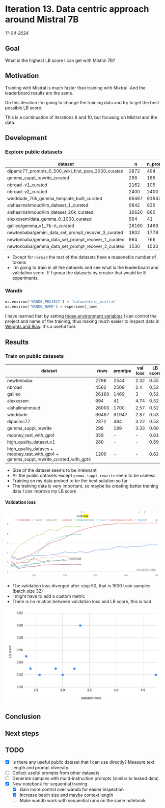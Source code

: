# Iteration 13. Data centric approach around Mistral 7B

_11-04-2024_

## Goal

What is the highest LB score I can get with Mistral 7B?

## Motivation

Training with Mistral is much faster than training with Mixtral. And the leaderboard results are the same.

On this iteration I'm going to change the training data and try to get the best possible LB score.

This is a continuation of iterations 8 and 10, but focusing on Mistral and the data.

## Development

### Explore public datasets

| dataset                                             | n     | n_prompts | ratio | median_tokens |
|-----------------------------------------------------|-------|-----------|-------|---------------|
| dipamc77_prompts_0_500_wiki_first_para_3000_curated | 2872  | 494       | 0.17  | 215           |
| gemma_suppl_rewrite_curated                         | 298   | 189       | 0.63  | 171           |
| nbroad-v1_curated                                   | 2162  | 109       | 0.05  | 1120          |
| nbroad-v2_curated                                   | 2400  | 2400      | 1.00  | 1135          |
| winddude_70k_gemma_template_built_curated           | 69487 | 61947     | 0.89  | 666           |
| aishaalmahmoud/llm_dataset_1_curated                | 9842  | 839       | 0.09  | 197           |
| aishaalmahmoud/llm_dataset_20k_curated              | 16620 | 860       | 0.05  | 198           |
| alexxxsem/data_gemma_0_1000_curated                 | 994   | 41        | 0.04  | 174           |
| galileo/gemma_v1_7b-it_curated                      | 26160 | 1469      | 0.06  | 427           |
| newtonbaba/gemini_data_set_prompt_recover_3_curated | 1802  | 1778      | 0.99  | 198           |
| newtonbaba/gemma_data_set_prompt_recover_1_curated  | 994   | 766       | 0.77  | 418           |
| newtonbaba/gemma_data_set_prompt_recover_2_curated  | 1530  | 1530      | 1.00  | 604           |

- Except for `nbroad` the rest of the datasets have a reasonable number of tokens
- I'm going to train in all the datasets and see what is the leaderboard and validation score. If I group
  the datasets by creator that would be 8 experiments.

### Wandb

```python
os.environ['WANDB_PROJECT'] = 'datacentric_mistral'
os.environ['WANDB_NAME'] = experiment_name
```

I have learned that by setting [those environment variables](https://docs.wandb.ai/guides/track/environment-variables) I can control the project and name of the
training, thus making much easier to inspect data in [Weights and Bias](https://wandb.ai/guillermobarbadillo/datacentric_mistral?nw=nwuserguillermobarbadillo). It's a useful tool.

## Results

### Train on public datasets

| dataset                                                                                     | rows  | promtps | val loss | LB score |
|---------------------------------------------------------------------------------------------|-------|---------|----------|----------|
| newtonbaba                                                                                  | 2796  | 2544    | 2.32     | 0.55     |
| nbroad                                                                                      | 4562  | 2509    | 2.4      | 0.53     |
| galileo                                                                                     | 26160 | 1469    | 3        | 0.52     |
| alexxxsem                                                                                   | 994   | 41      | 4.74     | 0.52     |
| aishallmahmoud                                                                              | 26000 | 1700    | 2.57     | 0.52     |
| winddude                                                                                    | 69487 | 61947   | 2.87     | 0.53     |
| dipacmc77                                                                                   | 2872  | 494     | 3.22     | 0.53     |
| gemma_suppl_rewrite                                                                         | 298   | 189     | 3.33     | 0.60     |
| mooney_test_with_gpt4                                                                       | 359   | -       | -        | 0.61     |
| high_quality_dataset_v1                                                                     | 280   | -       | -        | 0.59     |
| high_quality_datases +<br>mooney_test_with_gpt4 + <br>gemma_suppl_rewrite_curated_with_gpt4 | 1200  | -       | -        | 0.62     |

- Size of the dataset seems to be irrelevant
- All the public datasets except `gemma_suppl_rewrite` seem to be useless.
- Training on my data probed to be the best solution so far
- The training data is very important, so maybe be creating better training data I can improve my LB score

#### Validation loss

![validation loss evolution](res/2024-04-12-09-44-27.png)

- The validation loss diverged after step 50, that is 1600 train samples (batch size 32)
- I might have to add a custom metric
- There is no relation between validation loss and LB score, this is bad

![validation loss vs lb score](res/2024-04-12-09-48-54.png)

## Conclusion

## Next steps

## TODO

- [x] Is there any useful public dataset that I can use directly? Measure text length and prompt diversity.
- [ ] Collect useful prompts from other datasets
- [ ] Generate samples with multi-instruction prompts (similar to leaked data)
- [x] New notebook for sequential training
  - [x] Gain more control over wandb for easier inspection
  - [x] Increase batch size and maybe context length
  - [ ] Make wandb work with sequential runs on the same notebook
